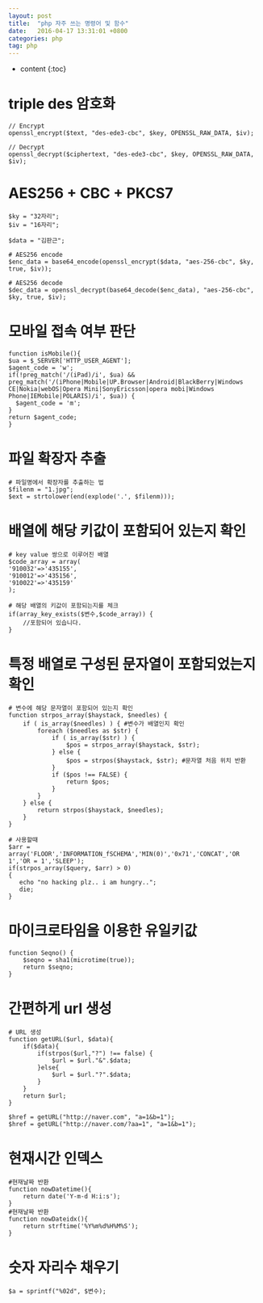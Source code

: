 ```yaml
---
layout: post
title:  "php 자주 쓰는 명령어 및 함수"
date:   2016-04-17 13:31:01 +0800
categories: php
tag: php
---
```


* content
{:toc}

triple des 암호화
==================
```
// Encrypt
openssl_encrypt($text, "des-ede3-cbc", $key, OPENSSL_RAW_DATA, $iv);

// Decrypt
openssl_decrypt($ciphertext, "des-ede3-cbc", $key, OPENSSL_RAW_DATA, $iv);
```

AES256 + CBC + PKCS7
==================
```
$ky = "32자리";
$iv = "16자리";

$data = "김판근";

# AES256 encode
$enc_data = base64_encode(openssl_encrypt($data, "aes-256-cbc", $ky, true, $iv));

# AES256 decode
$dec_data = openssl_decrypt(base64_decode($enc_data), "aes-256-cbc", $ky, true, $iv);
```

모바일 접속 여부 판단
==================
```
function isMobile(){
$ua = $_SERVER['HTTP_USER_AGENT'];
$agent_code = 'w';
if(!preg_match('/(iPad)/i', $ua) && preg_match('/(iPhone|Mobile|UP.Browser|Android|BlackBerry|Windows CE|Nokia|webOS|Opera Mini|SonyEricsson|opera mobi|Windows Phone|IEMobile|POLARIS)/i', $ua)) {
  $agent_code = 'm';
}
return $agent_code;
}
```

파일 확장자 추출
==================
```
# 파일명에서 확장자를 추출하는 법
$filenm = "1.jpg";
$ext = strtolower(end(explode('.', $filenm)));
```

배열에 해당 키값이 포함되어 있는지 확인
==================
```
# key value 쌍으로 이루어진 배열
$code_array = array(
'910032'=>'435155',
'910012'=>'435156',
'910022'=>'435159'
);

# 해당 배열의 키값이 포함되는지를 체크
if(array_key_exists($변수,$code_array)) {
    //포함되어 있습니다.
}
```

특정 배열로 구성된 문자열이 포함되었는지 확인
==================
```
# 변수에 해당 문자열이 포함되어 있는지 확인
function strpos_array($haystack, $needles) {
    if ( is_array($needles) ) { #변수가 배열인지 확인
        foreach ($needles as $str) {
            if ( is_array($str) ) {
                $pos = strpos_array($haystack, $str);
            } else {
                $pos = strpos($haystack, $str); #문자열 처음 위치 반환
            }
            if ($pos !== FALSE) {
                return $pos;
            }
        }
    } else {
        return strpos($haystack, $needles);
    }
}

# 사용할때
$arr = array('FLOOR','INFORMATION_fSCHEMA','MIN(0)','0x71','CONCAT','OR 1','OR = 1','SLEEP');
if(strpos_array($query, $arr) > 0)
{
   echo "no hacking plz.. i am hungry..";
   die;
}
```

마이크로타임을 이용한 유일키값
==================
```
function Seqno() {
    $seqno = sha1(microtime(true));
    return $seqno;
}
```

간편하게 url 생성
==================
```
# URL 생성
function getURL($url, $data){
    if($data){
        if(strpos($url,"?") !== false) {
            $url = $url."&".$data;
        }else{
            $url = $url."?".$data;
        }
    }
    return $url;
}

$href = getURL("http://naver.com", "a=1&b=1");
$href = getURL("http://naver.com/?aa=1", "a=1&b=1");
```

현재시간 인덱스
==================
```
#현재날짜 반환
function nowDatetime(){
    return date('Y-m-d H:i:s');
}
#현재날짜 반환
function nowDateidx(){
    return strftime('%Y%m%d%H%M%S');
}
```

숫자 자리수 채우기
==================
```
$a = sprintf("%02d", $변수);
```